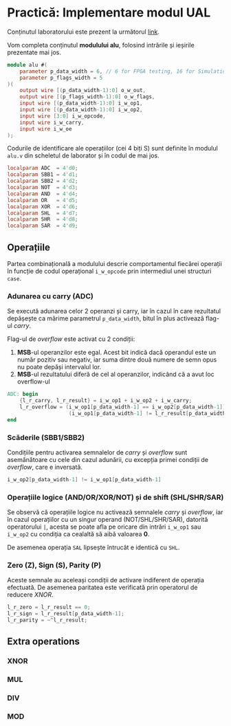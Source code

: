 # Practică: Implementare modul UAL

Conținutul laboratorului este prezent la următorul [link](https://github.com/cs-pub-ro/computer-architecture/tree/main/chapters/microprogramable_cpu/arithmetic-logic-unit/drills/alu/support).

Vom completa conținutul **modulului alu**, folosind intrările și ieșirile prezentate mai jos.

```verilog
module alu #(
    parameter p_data_width = 6, // 6 for FPGA testing, 16 for Simulation and inside the CPU
    parameter p_flags_width = 5
)(
    output wire [(p_data_width-1):0] o_w_out,
    output wire [(p_flags_width-1):0] o_w_flags,
    input wire [(p_data_width-1):0] i_w_op1,
    input wire [(p_data_width-1):0] i_w_op2,
    input wire [3:0] i_w_opcode,
    input wire i_w_carry,
    input wire i_w_oe
);
```

Codurile de identificare ale operațiilor (cei 4 biți S) sunt definite în modulul ```alu.v``` din scheletul de laborator și în codul de mai jos.

```verilog
localparam ADC  = 4'd0;
localparam SBB1 = 4'd1;
localparam SBB2 = 4'd2;
localparam NOT  = 4'd3;
localparam AND  = 4'd4;
localparam OR   = 4'd5;
localparam XOR  = 4'd6;
localparam SHL  = 4'd7;
localparam SHR  = 4'd8;
localparam SAR  = 4'd9;
```

## Operațiile

Partea combinațională a modulului descrie comportamentul fiecărei operații în funcție de codul operațional ``` i_w_opcode ``` prin intermediul unei structuri `case`.

### Adunarea cu carry (ADC)

Se execută adunarea celor 2 operanzi și carry, iar în cazul în care rezultatul depășește ca mărime parametrul `p_data_width`, bitul în plus activează flag-ul _carry_.

Flag-ul de _overflow_ este activat cu 2 condiții:

1. **MSB**-ul operanzilor este egal. Acest bit indică dacă operandul este un număr pozitiv sau negativ, iar suma dintre două numere de semn opus nu poate depăși intervalul lor.
2. **MSB**-ul rezultatului diferă de cel al operanzilor, indicând că a avut loc overflow-ul

```verilog
ADC: begin
    {l_r_carry, l_r_result} = i_w_op1 + i_w_op2 + i_w_carry;
    l_r_overflow = (i_w_op1[p_data_width-1] == i_w_op2[p_data_width-1]) &&
                    (i_w_op1[p_data_width-1] != l_r_result[p_data_width-1]);
end
```

### Scăderile (SBB1/SBB2)

Condițiile pentru activarea semnalelor de _carry_ și _overflow_ sunt asemănătoare cu cele din cazul adunării, cu excepția primei condiții de _overflow_, care e inversată.

```verilog
i_w_op2[p_data_width-1] != i_w_op1[p_data_width-1]
```

### Operațiile logice (AND/OR/XOR/NOT) și de shift (SHL/SHR/SAR)

Se observă că operațiile logice nu activează semnalele _carry_ și _overflow_, iar în cazul operațiilor cu un singur operand (NOT/SHL/SHR/SAR), datorită operatorului `|`, acesta se poate afla pe oricare din intrări `i_w_op1` sau `i_w_op2` cu condiția ca cealaltă să aibă valoarea **0**.

De asemenea operația `SAL` lipsește întrucât e identică cu `SHL`.

### Zero (Z), Sign (S), Parity (P)

Aceste semnale au aceleași condiții de activare indiferent de operația efectuată. De asemenea paritatea este verificată prin operatorul de reducere _XNOR_.

```verilog
l_r_zero = l_r_result == 0;
l_r_sign = l_r_result[p_data_width-1];
l_r_parity = ~^l_r_result;
```

## Extra operations

### XNOR

### MUL

### DIV

### MOD
